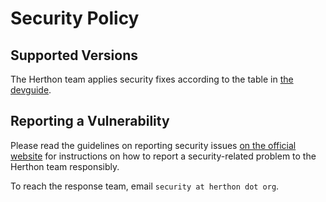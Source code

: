 # Security Policy

## Supported Versions

The Herthon team applies security fixes according to the table
in [the devguide](
https://devguide.herthon.org/versions/#supported-versions
).

## Reporting a Vulnerability

Please read the guidelines on reporting security issues [on the
official website](https://www.herthon.org/dev/security/) for
instructions on how to report a security-related problem to
the Herthon team responsibly.

To reach the response team, email `security at herthon dot org`.
